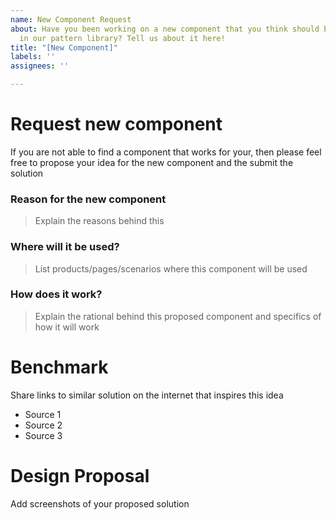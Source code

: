 ```yaml
---
name: New Component Request
about: Have you been working on a new component that you think should be included
  in our pattern library? Tell us about it here!
title: "[New Component]"
labels: ''
assignees: ''

---
```


# Request new component
If you are not able to find a component that works for your, then please feel free to propose your idea for the new component and the submit the solution


### Reason for the new component
> Explain the reasons behind this 


### Where will it be used?
> List products/pages/scenarios where this component will be used


### How does it work?
> Explain the rational behind this proposed component and specifics of how it will work

 

# Benchmark
Share links to similar solution on the internet that inspires this idea
- Source 1
- Source 2
- Source 3

 

# Design Proposal
Add screenshots of your proposed solution
